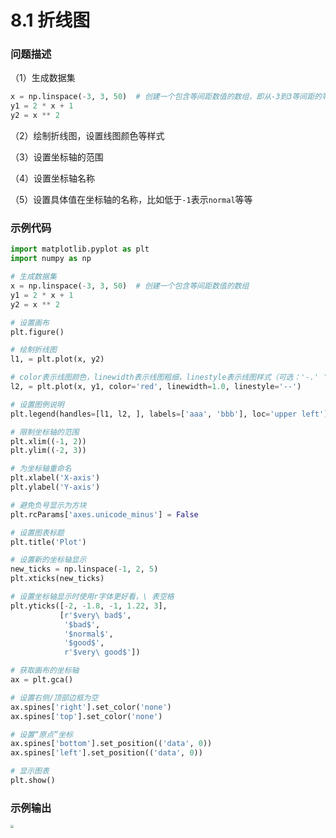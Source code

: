# 8.1 折线图

### 问题描述

（1）生成数据集

```python
x = np.linspace(-3, 3, 50)  # 创建一个包含等间距数值的数组，即从-3到3等间距的等差数列
y1 = 2 * x + 1
y2 = x ** 2
```

（2）绘制折线图，设置线图颜色等样式

（3）设置坐标轴的范围

（4）设置坐标轴名称

（5）设置具体值在坐标轴的名称，比如低于`-1`表示`normal`等等



### 示例代码

```python
import matplotlib.pyplot as plt
import numpy as np

# 生成数据集
x = np.linspace(-3, 3, 50)  # 创建一个包含等间距数值的数组
y1 = 2 * x + 1
y2 = x ** 2

# 设置画布
plt.figure()

# 绘制折线图
l1, = plt.plot(x, y2)

# color表示线图颜色，linewidth表示线图粗细，linestyle表示线图样式（可选：'-.' ':'）
l2, = plt.plot(x, y1, color='red', linewidth=1.0, linestyle='--')

# 设置图例说明
plt.legend(handles=[l1, l2, ], labels=['aaa', 'bbb'], loc='upper left')

# 限制坐标轴的范围
plt.xlim((-1, 2))
plt.ylim((-2, 3))

# 为坐标轴重命名
plt.xlabel('X-axis')
plt.ylabel('Y-axis')

# 避免负号显示为方块
plt.rcParams['axes.unicode_minus'] = False

# 设置图表标题
plt.title('Plot')

# 设置新的坐标轴显示
new_ticks = np.linspace(-1, 2, 5)
plt.xticks(new_ticks)

# 设置坐标轴显示时使用r字体更好看，\ 表空格
plt.yticks([-2, -1.8, -1, 1.22, 3],
           [r'$very\ bad$',
            '$bad$',
            '$normal$',
            '$good$',
            r'$very\ good$'])

# 获取画布的坐标轴
ax = plt.gca()

# 设置右侧/顶部边框为空
ax.spines['right'].set_color('none')
ax.spines['top'].set_color('none')

# 设置“原点”坐标
ax.spines['bottom'].set_position(('data', 0))
ax.spines['left'].set_position(('data', 0))

# 显示图表
plt.show()
```



### 示例输出

<img src="https://github.com/jm199504/Financial-Knowledge-Graphs/blob/master/images/cn.png?raw=true" style="zoom:33%;" />